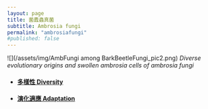 ```yaml
---
layout: page
title: 菌蠹蟲真菌
subtitle: Ambrosia fungi
permalink: "ambrosiafungi"
#published: false
---
```

![](/assets/img/AmbFungi among BarkBeetleFungi_pic2.png)
*Diverse evolutionary origins and swollen ambrosia cells of ambrosia fungi*

- <h4><a href="ambrosiafungi_diversity">多樣性 Diversity</a></h4>
- <h4><a href="ambrosiafungi_adaptation">演化適應 Adaptation</a></h4>
